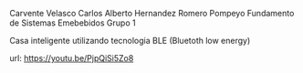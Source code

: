 
Carvente Velasco Carlos Alberto
Hernandez Romero Pompeyo
Fundamento de Sistemas Emebebidos
Grupo 1

Casa inteligente utilizando tecnologia BLE (Bluetoth low energy)

url:
https://youtu.be/PjpQiSi5Zo8
